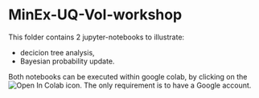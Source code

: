 # MinEx-UQ-VoI-workshop
This folder contains 2 jupyter-notebooks to illustrate:
  - decicion tree analysis,
  - Bayesian probability update.

Both notebooks can be executed within google colab, by clicking on the <img src="https://colab.research.google.com/assets/colab-badge.svg" alt="Open In Colab"/> icon.
The only requirement is to have a Google account.
